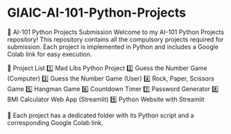 # GIAIC-AI-101-Python-Projects

🚀 AI-101 Python Projects Submission
Welcome to my AI-101 Python Projects repository! This repository contains all the compulsory projects required for submission. Each project is implemented in Python and includes a Google Colab link for easy execution.

📌 Project List
1️⃣ Mad Libs Python Project
2️⃣ Guess the Number Game (Computer)
3️⃣ Guess the Number Game (User)
4️⃣ Rock, Paper, Scissors Game
5️⃣ Hangman Game
6️⃣ Countdown Timer
7️⃣ Password Generator
8️⃣ BMI Calculator Web App (Streamlit)
9️⃣ Python Website with Streamlit

🔗 Each project has a dedicated folder with its Python script and a corresponding Google Colab link.

